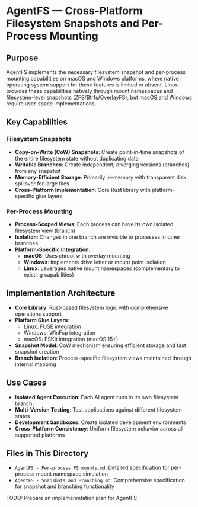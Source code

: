 # AgentFS — Cross-Platform Filesystem Snapshots and Per-Process Mounting

## Purpose

AgentFS implements the necessary filesystem snapshot and per-process mounting capabilities on macOS and Windows platforms, where native operating system support for these features is limited or absent. Linux provides these capabilities natively through mount namespaces and filesystem-level snapshots (ZFS/Btrfs/OverlayFS), but macOS and Windows require user-space implementations.

## Key Capabilities

### Filesystem Snapshots

- **Copy-on-Write (CoW) Snapshots**: Create point-in-time snapshots of the entire filesystem state without duplicating data
- **Writable Branches**: Create independent, diverging versions (branches) from any snapshot
- **Memory-Efficient Storage**: Primarily in-memory with transparent disk spillover for large files
- **Cross-Platform Implementation**: Core Rust library with platform-specific glue layers

### Per-Process Mounting

- **Process-Scoped Views**: Each process can have its own isolated filesystem view (branch)
- **Isolation**: Changes in one branch are invisible to processes in other branches
- **Platform-Specific Integration**:
  - **macOS**: Uses chroot with overlay mounting
  - **Windows**: Implements drive letter or mount point isolation
  - **Linux**: Leverages native mount namespaces (complementary to existing capabilities)

## Implementation Architecture

- **Core Library**: Rust-based filesystem logic with comprehensive operations support
- **Platform Glue Layers**:
  - Linux: FUSE integration
  - Windows: WinFsp integration
  - macOS: FSKit integration (macOS 15+)
- **Snapshot Model**: CoW mechanism ensuring efficient storage and fast snapshot creation
- **Branch Isolation**: Process-specific filesystem views maintained through internal mapping

## Use Cases

- **Isolated Agent Execution**: Each AI agent runs in its own filesystem branch
- **Multi-Version Testing**: Test applications against different filesystem states
- **Development Sandboxes**: Create isolated development environments
- **Cross-Platform Consistency**: Uniform filesystem behavior across all supported platforms

## Files in This Directory

- `AgentFS - Per-process FS mounts.md`: Detailed specification for per-process mount namespace simulation
- `AgentFS - Snapshots and Branching.md`: Comprehensive specification for snapshot and branching functionality

TODO: Prepare an implemenmtation plan for AgentFS
